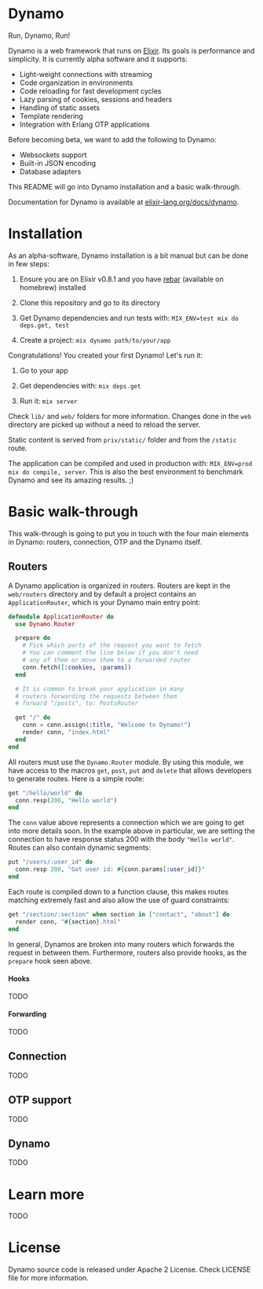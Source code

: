 # Dynamo

Run, Dynamo, Run!

Dynamo is a web framework that runs on [Elixir](http://elixir-lang.org/). Its goals is performance and simplicity. It is currently alpha software and it supports:

* Light-weight connections with streaming
* Code organization in environments
* Code reloading for fast development cycles
* Lazy parsing of cookies, sessions and headers
* Handling of static assets
* Template rendering
* Integration with Erlang OTP applications

Before becoming beta, we want to add the following to Dynamo:

* Websockets support
* Built-in JSON encoding
* Database adapters

This README will go into Dynamo installation and a basic walk-through.

Documentation for Dynamo is available at [elixir-lang.org/docs/dynamo](http://elixir-lang.org/docs/dynamo).

# Installation

As an alpha-software, Dynamo installation is a bit manual but can be done in few steps:

1. Ensure you are on Elixir v0.8.1 and you have [rebar](https://github.com/basho/rebar) (available on homebrew) installed

2. Clone this repository and go to its directory

3. Get Dynamo dependencies and run tests with: `MIX_ENV=test mix do deps.get, test`

4. Create a project: `mix dynamo path/to/your/app`

Congratulations! You created your first Dynamo! Let's run it:

1. Go to your app

2. Get dependencies with: `mix deps.get`

3. Run it: `mix server`

Check `lib/` and `web/` folders for more information. Changes done in the `web` directory are picked up without a need to reload the server.

Static content is served from `priv/static/` folder and from the `/static` route.

The application can be compiled and used in production with: `MIX_ENV=prod mix do compile, server`. This is also the best environment to benchmark Dynamo and see its amazing results. ;)

# Basic walk-through

This walk-through is going to put you in touch with the four main elements in Dynamo: routers, connection, OTP and the Dynamo itself.

## Routers

A Dynamo application is organized in routers. Routers are kept in the `web/routers` directory and by default a project contains an `ApplicationRouter`, which is your Dynamo main entry point:

```elixir
defmodule ApplicationRouter do
  use Dynamo.Router

  prepare do
    # Pick which parts of the request you want to fetch
    # You can comment the line below if you don't need
    # any of them or move them to a forwarded router
    conn.fetch([:cookies, :params])
  end

  # It is common to break your application in many
  # routers forwarding the requests between them
  # forward "/posts", to: PostsRouter

  get "/" do
    conn = conn.assign(:title, "Welcome to Dynamo!")
    render conn, "index.html"
  end
end
```

All routers must use the `Dynamo.Router` module. By using this module, we have access to the macros `get`, `post`, `put` and `delete` that allows developers to generate routes. Here is a simple route:

```elixir
get "/hello/world" do
  conn.resp(200, "Hello world")
end
```

The `conn` value above represents a connection which we are going to get into more details soon. In the example above in particular, we are setting the connection to have response status 200 with the body `"Hello world"`. Routes can also contain dynamic segments:

```elixir
put "/users/:user_id" do
  conn.resp 200, "Got user id: #{conn.params[:user_id]}"
end
```

Each route is compiled down to a function clause, this makes routes matching extremely fast and also allow the use of guard constraints:

```elixir
get "/section/:section" when section in ["contact", "about"] do
  render conn, "#{section}.html"
end
```

In general, Dynamos are broken into many routers which forwards the request in between them. Furthermore, routers also provide hooks, as the `prepare` hook seen above.

#### Hooks

TODO

#### Forwarding

TODO

## Connection

TODO

## OTP support

TODO

## Dynamo

TODO

# Learn more

TODO

# License

Dynamo source code is released under Apache 2 License.
Check LICENSE file for more information.
